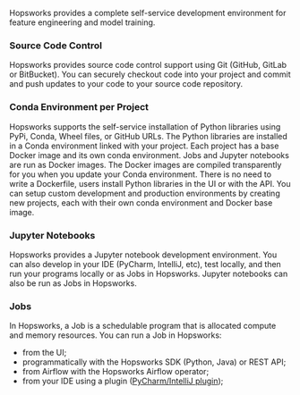 Hopsworks provides a complete self-service development environment for feature engineering and model training. 

<!-- You can develop programs as Jupyter notebooks or jobs, you can manage the Python libraries in a project using its conda environment, you can manage your source code with Git, and you can orchestrate jobs with Airflow. -->
<!-- <img src="../../../assets/images/concepts/dev/dev-inside.svg"> -->

### Source Code Control

Hopsworks provides source code control support using Git (GitHub, GitLab or BitBucket). You can securely checkout code into your project and commit and push updates to your code to your source code repository. 

### Conda Environment per Project

Hopsworks supports the self-service installation of Python libraries using PyPi, Conda, Wheel files, or GitHub URLs. The Python libraries are installed in a Conda environment linked with your project. Each project has a base Docker image and its own conda environment. Jobs and Jupyter notebooks are run as Docker images. The Docker images are compiled transparently for you when you update your Conda environment. There is no need to write a Dockerfile, users install Python libraries in the UI or with the API. You can setup custom development and production environments by creating new projects, each with their own conda environment and Docker base image.

### Jupyter Notebooks

Hopsworks provides a Jupyter notebook development environment. You can also develop in your IDE (PyCharm, IntelliJ, etc), test locally, and then run your programs locally or as Jobs in Hopsworks. Jupyter notebooks can also be run as Jobs in Hopsworks.

### Jobs

In Hopsworks, a Job is a schedulable program that is allocated compute and memory resources. You can run a Job in Hopsworks:

* from the UI;
* programmatically with the Hopsworks SDK (Python, Java) or REST API;
* from Airflow with the Hopsworks Airflow operator;
* from your IDE using a plugin ([PyCharm/IntelliJ plugin](https://plugins.jetbrains.com/plugin/15537-hopsworks));

<!-- ### Orchestration

Airflow comes out-of-the box with Hopsworks, but you can also use an external Airflow cluster (with the Hopsworks Job operator) if you have one. Airflow can be used to schedule the execution of Jobs, individually or as part of Airflow DAGs. -->